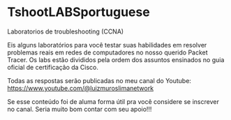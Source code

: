 # TshootLABSportuguese
 Laboratorios de troubleshooting (CCNA)

Eis alguns laboratórios para você testar suas habilidades em resolver problemas reais em redes de computadores no nosso querido Packet Tracer. Os labs estão divididos pela ordem dos assuntos ensinados no guia oficial de certificação da Cisco.

Todas as respostas serão publicadas no meu canal do Youtube: https://www.youtube.com/@luizmuroslimanetwork

Se esse conteúdo foi de aluma forma útil pra você considere se inscrever no canal. Seria muito bom contar com seu apoio!!!
